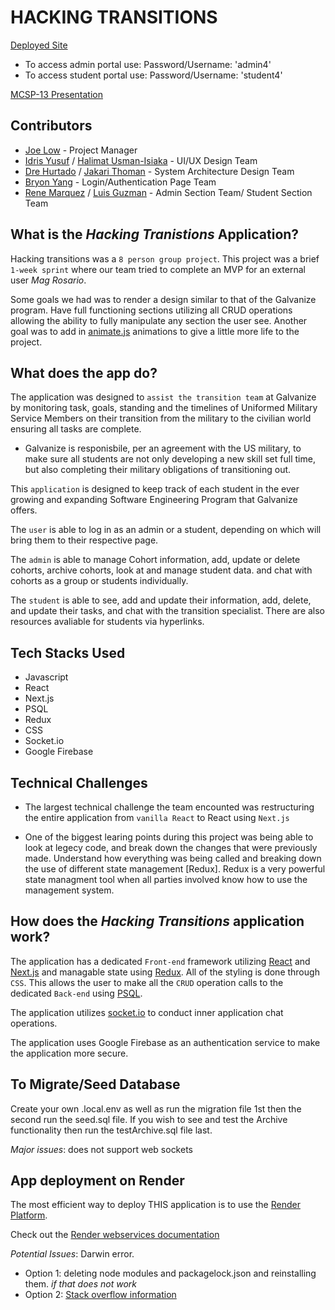 # HACKING TRANSITIONS 

[Deployed Site](galvanize-transitions.onrender.com)

- To access admin portal use: Password/Username: 'admin4'
- To access student portal use: Password/Username: 'student4'

[MCSP-13 Presentation](https://drive.google.com/file/d/1t4cZxz5oCqSZG4gyADg2ADRblIMQFjSB/view?usp=share_link)

## Contributors 

- [Joe Low](https://github.com/Lowjoejoe) - Project Manager 
- [Idris Yusuf](https://github.com/daleyusuf23) / [Halimat Usman-Isiaka](https://github.com/HAliUsm) - UI/UX Design Team
- [Dre Hurtado](https://github.com/DreLorenz) / [Jakari Thoman](https://github.com/JDT521) - System Architecture Design Team
- [Bryon Yang](https://github.com/yangbyron) - Login/Authentication  Page Team
- [Rene Marquez](https://github.com/drakeleslie) / [Luis Guzman](https://github.com/Lguzman9) - Admin Section Team/ Student Section Team


## What is the *Hacking Tranistions* Application?

Hacking transitions was a `8 person group project`. This project was a brief `1-week sprint` where our team tried to complete an MVP for an external user *Mag Rosario*.

Some goals we had was to render a design similar to that of the Galvanize program. Have full functioning sections utilizing all CRUD operations allowing the ability to fully manipulate any section the user see. Another goal was to add in [animate.js](https://animejs.com) animations to give a little more life to the project.

## What does the app do?

The application was designed to `assist the transition team` at Galvanize by monitoring task, goals, standing and the timelines of Uniformed Military Service Members on their transition from the military to the civilian world ensuring all tasks are complete. 

- Galvanize is responisbile, per an agreement with the US military, to make sure all students are not only developing a new skill set full time, but also completing their military obligations of transitioning out. 

This `application` is designed to keep track of each student in the ever growing and expanding Software Engineering Program that Galvanize offers.

The `user` is able to log in as an admin or a student, depending on which will bring them to their respective page. 

The `admin` is able to manage Cohort information, add, update or delete cohorts, archive cohorts, look at and manage student data. and chat with cohorts as a group or students individually.

The `student` is able to see, add and update their information, add, delete, and update their tasks, and chat with the transition specialist. There are also resources avaliable for students via hyperlinks.

## Tech Stacks Used 

- Javascript
- React
- Next.js 
- PSQL 
- Redux 
- CSS
- Socket.io
- Google Firebase

## Technical Challenges

- The largest technical challenge the team encounted was restructuring the entire application from `vanilla React` to React using `Next.js` 

- One of the biggest learing points during this project was being able to look at legecy code, and break down the changes that were previously made. Understand how everything was being called and breaking down the use of different state management [Redux]. Redux is a very powerful state managment tool when all parties involved know how to use the management system.  

## How does the *Hacking Transitions* application work?

The application has a dedicated `Front-end` framework utilizing [React]() and [Next.js]() and managable state using [Redux](). All of the styling is done through `CSS`. This allows the user to make all the `CRUD` operation calls to the dedicated `Back-end` using [PSQL]().  

The application utilizes [socket.io]() to conduct inner application chat operations. 

The application uses Google Firebase as an authentication service to make the application more secure. 


## To Migrate/Seed Database
Create your own .local.env as well as run the migration file 1st then the second run the seed.sql file. If you wish to see and test the Archive functionality then run the testArchive.sql file last.


*Major issues*: does not support web sockets

## App deployment on Render

The most efficient way to deploy THIS application is to use the [Render Platform](https://render.com). 

Check out the [Render webservices documentation](https://render.com/docs/web-services)

*Potential Issues*: Darwin error. 
- Option 1: deleting node modules and packagelock.json and reinstalling them. 
*if that does not work*
- Option 2: [Stack overflow information](https://stackoverflow.com/questions/56103865/how-to-fix-unsupported-platform-for-fsevents1-2-9-wanted-osdarwin-arch)
